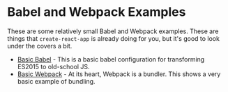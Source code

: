 # Babel and Webpack Examples

These are some relatively small Babel and Webpack examples. These are things that `create-react-app` is already doing for you, but it's good to look under the covers a bit.

* [Basic Babel](step_0) - This is a basic babel configuration for transforming ES2015 to old-school JS.
* [Basic Webpack](step_1) - At its heart, Webpack is a bundler. This shows a very basic example of bundling.
